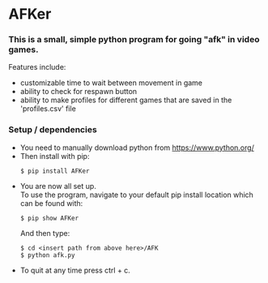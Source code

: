 # AFKer
### This is a small, simple python program for going "afk" in video games.  
Features include:
  - customizable time to wait between movement in game
  - ability to check for respawn button
  - ability to make profiles for different games that are saved in the 'profiles.csv' file
### Setup / dependencies  
  - You need to manually download python from https://www.python.org/
  - Then install with pip:
    ```
    $ pip install AFKer
    ```
  - You are now all set up.  
    To use the program, navigate to your default pip install location which can be found with:
    ```
    $ pip show AFKer
    ```
    And then type:
    ```
    $ cd <insert path from above here>/AFK
    $ python afk.py
    ```
  - To quit at any time press ctrl + c.





  
